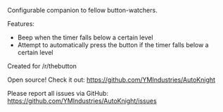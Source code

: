 Configurable companion to fellow button-watchers.

Features:
 * Beep when the timer falls below a certain level
 * Attempt to automatically press the button if the timer falls below a certain level

Created for /r/thebutton

Open source! Check it out: https://github.com/YMIndustries/AutoKnight

Please report all issues via GitHub: https://github.com/YMIndustries/AutoKnight/issues